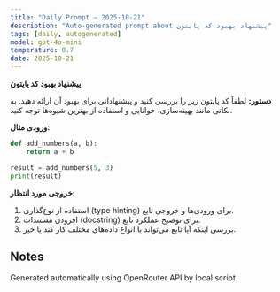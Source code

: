 ```yaml
---
title: "Daily Prompt — 2025-10-21"
description: "Auto-generated prompt about پیشنهاد بهبود کد پایتون"
tags: [daily, autogenerated]
model: gpt-4o-mini
temperature: 0.7
date: 2025-10-21
---
```

**پیشنهاد بهبود کد پایتون**

**دستور:** لطفاً کد پایتون زیر را بررسی کنید و پیشنهاداتی برای بهبود آن ارائه دهید. به نکاتی مانند بهینه‌سازی، خوانایی و استفاده از بهترین شیوه‌ها توجه کنید.

**ورودی مثال:**
```python
def add_numbers(a, b):
    return a + b

result = add_numbers(5, 3)
print(result)
```

**خروجی مورد انتظار:**
1. استفاده از نوع‌گذاری (type hinting) برای ورودی‌ها و خروجی تابع.
2. افزودن مستندات (docstring) برای توضیح عملکرد تابع.
3. بررسی اینکه آیا تابع می‌تواند با انواع داده‌های مختلف کار کند یا خیر.

## Notes
Generated automatically using OpenRouter API by local script.
